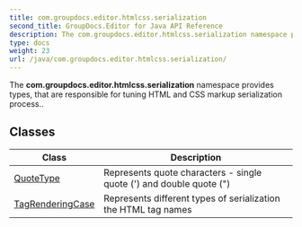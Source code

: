 ```yaml
---
title: com.groupdocs.editor.htmlcss.serialization
second_title: GroupDocs.Editor for Java API Reference
description: The com.groupdocs.editor.htmlcss.serialization namespace provides types that are responsible for tuning HTML and CSS markup serialization process..
type: docs
weight: 23
url: /java/com.groupdocs.editor.htmlcss.serialization/
---
```


The **com.groupdocs.editor.htmlcss.serialization** namespace provides types, that are responsible for tuning HTML and CSS markup serialization process..


## Classes

| Class | Description |
| --- | --- |
| [QuoteType](../com.groupdocs.editor.htmlcss.serialization/quotetype) | Represents quote characters - single quote (') and double quote (") |
| [TagRenderingCase](../com.groupdocs.editor.htmlcss.serialization/tagrenderingcase) | Represents different types of serialization the HTML tag names |
